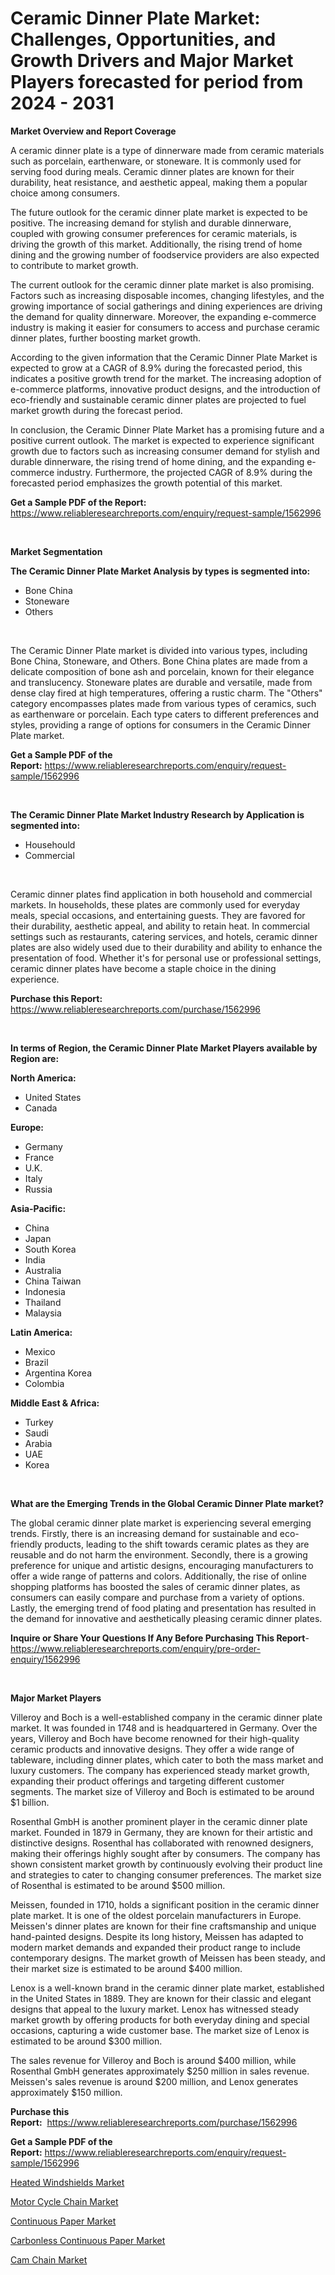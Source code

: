 <p><h1>Ceramic Dinner Plate Market: Challenges, Opportunities, and Growth Drivers and Major Market Players forecasted for period from 2024 - 2031</h1></p><p><strong>Market Overview and Report Coverage</strong></p>
<p><p>A ceramic dinner plate is a type of dinnerware made from ceramic materials such as porcelain, earthenware, or stoneware. It is commonly used for serving food during meals. Ceramic dinner plates are known for their durability, heat resistance, and aesthetic appeal, making them a popular choice among consumers.</p><p>The future outlook for the ceramic dinner plate market is expected to be positive. The increasing demand for stylish and durable dinnerware, coupled with growing consumer preferences for ceramic materials, is driving the growth of this market. Additionally, the rising trend of home dining and the growing number of foodservice providers are also expected to contribute to market growth.</p><p>The current outlook for the ceramic dinner plate market is also promising. Factors such as increasing disposable incomes, changing lifestyles, and the growing importance of social gatherings and dining experiences are driving the demand for quality dinnerware. Moreover, the expanding e-commerce industry is making it easier for consumers to access and purchase ceramic dinner plates, further boosting market growth.</p><p>According to the given information that the Ceramic Dinner Plate Market is expected to grow at a CAGR of 8.9% during the forecasted period, this indicates a positive growth trend for the market. The increasing adoption of e-commerce platforms, innovative product designs, and the introduction of eco-friendly and sustainable ceramic dinner plates are projected to fuel market growth during the forecast period.</p><p>In conclusion, the Ceramic Dinner Plate Market has a promising future and a positive current outlook. The market is expected to experience significant growth due to factors such as increasing consumer demand for stylish and durable dinnerware, the rising trend of home dining, and the expanding e-commerce industry. Furthermore, the projected CAGR of 8.9% during the forecasted period emphasizes the growth potential of this market.</p></p>
<p><strong>Get a Sample PDF of the Report:</strong> <a href="https://www.reliableresearchreports.com/enquiry/request-sample/1562996">https://www.reliableresearchreports.com/enquiry/request-sample/1562996</a></p>
<p>&nbsp;</p>
<p><strong>Market Segmentation</strong></p>
<p><strong>The Ceramic Dinner Plate Market Analysis by types is segmented into:</strong></p>
<p><ul><li>Bone China</li><li>Stoneware</li><li>Others</li></ul></p>
<p>&nbsp;</p>
<p><p>The Ceramic Dinner Plate market is divided into various types, including Bone China, Stoneware, and Others. Bone China plates are made from a delicate composition of bone ash and porcelain, known for their elegance and translucency. Stoneware plates are durable and versatile, made from dense clay fired at high temperatures, offering a rustic charm. The "Others" category encompasses plates made from various types of ceramics, such as earthenware or porcelain. Each type caters to different preferences and styles, providing a range of options for consumers in the Ceramic Dinner Plate market.</p></p>
<p><strong>Get a Sample PDF of the Report:</strong>&nbsp;<a href="https://www.reliableresearchreports.com/enquiry/request-sample/1562996">https://www.reliableresearchreports.com/enquiry/request-sample/1562996</a></p>
<p>&nbsp;</p>
<p><strong>The Ceramic Dinner Plate Market Industry Research by Application is segmented into:</strong></p>
<p><ul><li>Househould</li><li>Commercial</li></ul></p>
<p>&nbsp;</p>
<p><p>Ceramic dinner plates find application in both household and commercial markets. In households, these plates are commonly used for everyday meals, special occasions, and entertaining guests. They are favored for their durability, aesthetic appeal, and ability to retain heat. In commercial settings such as restaurants, catering services, and hotels, ceramic dinner plates are also widely used due to their durability and ability to enhance the presentation of food. Whether it's for personal use or professional settings, ceramic dinner plates have become a staple choice in the dining experience.</p></p>
<p><strong>Purchase this Report:</strong>&nbsp; <a href="https://www.reliableresearchreports.com/purchase/1562996">https://www.reliableresearchreports.com/purchase/1562996</a></p>
<p>&nbsp;</p>
<p><strong>In terms of Region, the Ceramic Dinner Plate Market Players available by Region are:</strong></p>
<p>
    <p> <strong> North America: </strong>
        <ul>
            <li>United States</li>
            <li>Canada</li>
        </ul>
        </p> 
    <p> <strong> Europe: </strong>
        <ul>
            <li>Germany</li>
            <li>France</li>
            <li>U.K.</li>
            <li>Italy</li>
            <li>Russia</li>
        </ul>
        </p> 
    <p> <strong> Asia-Pacific: </strong>
        <ul>
            <li>China</li>
            <li>Japan</li>
            <li>South Korea</li>
            <li>India</li>
            <li>Australia</li>
            <li>China Taiwan</li>
            <li>Indonesia</li>
            <li>Thailand</li>
            <li>Malaysia</li>
        </ul>
        </p> 
    <p> <strong> Latin America: </strong>
        <ul>
            <li>Mexico</li>
            <li>Brazil</li>
            <li>Argentina Korea</li>
            <li>Colombia</li>
        </ul>
        </p> 
    <p> <strong> Middle East & Africa: </strong>
        <ul>
            <li>Turkey</li>
            <li>Saudi</li>
            <li>Arabia</li>
            <li>UAE</li>
            <li>Korea</li>
        </ul>
    </p>
    </p>
<p>&nbsp;</p>
<p><strong>What are the Emerging Trends in the Global Ceramic Dinner Plate market?</strong></p>
<p><p>The global ceramic dinner plate market is experiencing several emerging trends. Firstly, there is an increasing demand for sustainable and eco-friendly products, leading to the shift towards ceramic plates as they are reusable and do not harm the environment. Secondly, there is a growing preference for unique and artistic designs, encouraging manufacturers to offer a wide range of patterns and colors. Additionally, the rise of online shopping platforms has boosted the sales of ceramic dinner plates, as consumers can easily compare and purchase from a variety of options. Lastly, the emerging trend of food plating and presentation has resulted in the demand for innovative and aesthetically pleasing ceramic dinner plates.</p></p>
<p><strong>Inquire or Share Your Questions If Any Before Purchasing This Report</strong>- <a href="https://www.reliableresearchreports.com/enquiry/pre-order-enquiry/1562996">https://www.reliableresearchreports.com/enquiry/pre-order-enquiry/1562996</a></p>
<p>&nbsp;</p>
<p><strong>Major Market Players</strong></p>
<p><p>Villeroy and Boch is a well-established company in the ceramic dinner plate market. It was founded in 1748 and is headquartered in Germany. Over the years, Villeroy and Boch have become renowned for their high-quality ceramic products and innovative designs. They offer a wide range of tableware, including dinner plates, which cater to both the mass market and luxury customers. The company has experienced steady market growth, expanding their product offerings and targeting different customer segments. The market size of Villeroy and Boch is estimated to be around $1 billion.</p><p>Rosenthal GmbH is another prominent player in the ceramic dinner plate market. Founded in 1879 in Germany, they are known for their artistic and distinctive designs. Rosenthal has collaborated with renowned designers, making their offerings highly sought after by consumers. The company has shown consistent market growth by continuously evolving their product line and strategies to cater to changing consumer preferences. The market size of Rosenthal is estimated to be around $500 million.</p><p>Meissen, founded in 1710, holds a significant position in the ceramic dinner plate market. It is one of the oldest porcelain manufacturers in Europe. Meissen's dinner plates are known for their fine craftsmanship and unique hand-painted designs. Despite its long history, Meissen has adapted to modern market demands and expanded their product range to include contemporary designs. The market growth of Meissen has been steady, and their market size is estimated to be around $400 million.</p><p>Lenox is a well-known brand in the ceramic dinner plate market, established in the United States in 1889. They are known for their classic and elegant designs that appeal to the luxury market. Lenox has witnessed steady market growth by offering products for both everyday dining and special occasions, capturing a wide customer base. The market size of Lenox is estimated to be around $300 million.</p><p>The sales revenue for Villeroy and Boch is around $400 million, while Rosenthal GmbH generates approximately $250 million in sales revenue. Meissen's sales revenue is around $200 million, and Lenox generates approximately $150 million.</p></p>
<p><strong>Purchase this Report:</strong>&nbsp;&nbsp;<a href="https://www.reliableresearchreports.com/purchase/1562996">https://www.reliableresearchreports.com/purchase/1562996</a></p>
<p></p>
<p><strong>Get a Sample PDF of the Report:</strong>&nbsp;<a href="https://www.reliableresearchreports.com/enquiry/request-sample/1562996">https://www.reliableresearchreports.com/enquiry/request-sample/1562996</a></p>
<p><p><a href="https://www.linkedin.com/pulse/decoding-heated-windshields-market-deep-dive-latest-trends-6vkte/">Heated Windshields Market</a></p><p><a href="https://www.linkedin.com/pulse/motor-cycle-chain-market-share-amp-new-trends-analysis-sjs6e/">Motor Cycle Chain Market</a></p><p><a href="https://github.com/castoriffic/Market-Research-Report-List-2/blob/main/continuous-paper-market.md">Continuous Paper Market</a></p><p><a href="https://github.com/mabutironaldo/Market-Research-Report-List-2/blob/main/carbonless-continuous-paper-market.md">Carbonless Continuous Paper Market</a></p><p><a href="https://www.linkedin.com/pulse/cam-chain-market-size-growth-forecast-from-2023-2030-idbge/">Cam Chain Market</a></p></p>